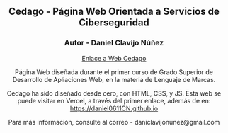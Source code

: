 <h2 align="center">Cedago - Página Web Orientada a Servicios de Ciberseguridad</h2>
<h3 align="center">Autor - Daniel Clavijo Núñez</h3>
<div align="center">
  <a href="https://cedago.vercel.app">Enlace a Web Cedago</a>
  <p>Página Web diseñada durante el primer curso de Grado Superior de Desarrollo de Apliaciones Web, en la materia de Lenguaje de Marcas.</p>
  <p>Cedago ha sido diseñado desde cero, con HTML, CSS, y JS. Esta web se puede visitar en Vercel, a través del primer enlace, además de en: <a href = "https://daniel0611CN.github.io"><br>https://daniel0611CN.github.io</br></a></p>
  <p>Para más información, consulte al correo - daniclavijonunez@gmail.com</p>
</div>
